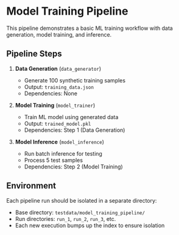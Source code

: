 # Model Training Pipeline

This pipeline demonstrates a basic ML training workflow with data generation, model training, and inference.

## Pipeline Steps

1. **Data Generation** (`data_generator`)
   - Generate 100 synthetic training samples
   - Output: `training_data.json`
   - Dependencies: None

2. **Model Training** (`model_trainer`) 
   - Train ML model using generated data
   - Output: `trained_model.pkl`
   - Dependencies: Step 1 (Data Generation)

3. **Model Inference** (`model_inference`)
   - Run batch inference for testing
   - Process 5 test samples
   - Dependencies: Step 2 (Model Training)

## Environment

Each pipeline run should be isolated in a separate directory:
- Base directory: `testdata/model_training_pipeline/`
- Run directories: `run_1`, `run_2`, `run_3`, etc.
- Each new execution bumps up the index to ensure isolation